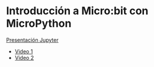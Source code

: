 # Introducción a Micro:bit con MicroPython

[Presentación Jupyter](./PlacaMicroBit.ipynb)

* [Video 1](https://twitter.com/RTFMCelia/status/970008780644679680)
* [Video 2](https://twitter.com/RTFMCelia/status/970012226429095937)